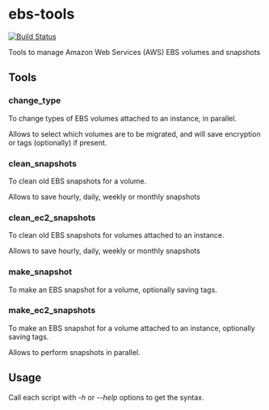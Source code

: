 ebs-tools
=========

[![Build Status](https://jenkins.juliogonzalez.es/job/ebs-tools-build/badge/icon)](https://jenkins.juliogonzalez.es/job/ebs-tools-build/)

Tools to manage Amazon Web Services (AWS) EBS volumes and snapshots

Tools
-----

### change_type

To change types of EBS volumes attached to an instance, in parallel.

Allows to select which volumes are to be migrated, and will save encryption or tags (optionally) if present.

### clean_snapshots

To clean old EBS snapshots for a volume.

Allows to save hourly, daily, weekly or monthly snapshots

### clean_ec2_snapshots

To clean old EBS snapshots for volumes attached to an instance.

Allows to save hourly, daily, weekly or monthly snapshots

### make_snapshot

To make an EBS snapshot for a volume, optionally saving tags.

### make_ec2_snapshots

To make an EBS snapshot for a volume attached to an instance, optionally saving tags.

Allows to perform snapshots in parallel.

Usage
-----

Call each script with *-h* or *--help* options to get the syntax.
